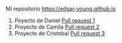 Mi repositorio https://edgar-young.github.io

1. Poyecto de Daniel [Pull request 1](https://github.com/DanielCornelio/danielcornelio.github.io/commits/main/)
2. Proyecto de Camila [Pull request 2](https://github.com/camipsv/camipsv.github.io/commits/main/)
3. Proyecto de Cristobal [Pull request 3](https://github.com/DevCrisNav/DevCrisNav.github.io/commits/main/)
